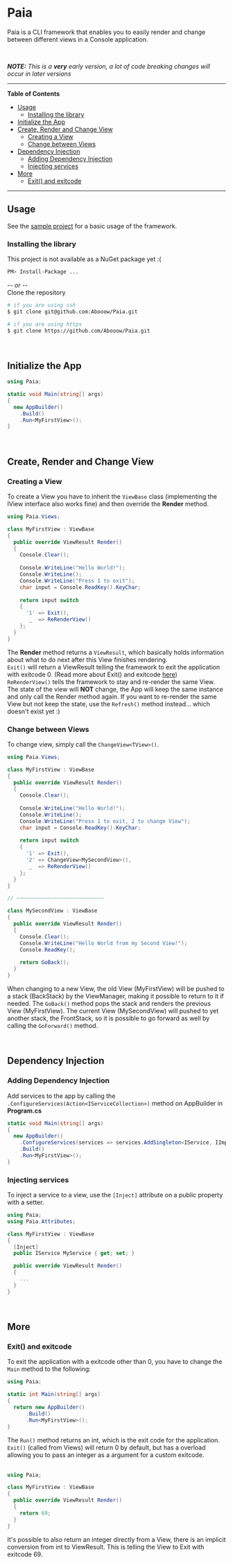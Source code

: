 # Paia
Paia is a CLI framework that enables you to easily render and change between different views in a Console application.

</br>

***NOTE:** This is a **very** early version, a lot of code breaking changes will occur in later versions*
___

**Table of Contents**
- [Usage](#usage)
  - [Installing the library](#installing-the-library)
- [Initialize the App](#initialize-the-app)
- [Create, Render and Change View](#create-render-and-change-view)
  - [Creating a View](#creating-a-view)
  - [Change between Views](#change-between-views)
- [Dependency Injection](#dependency-injection)
  - [Adding Dependency Injection](#adding-dependency-injection)
  - [Injecting services](#injecting-services)
- [More](#more)
  - [Exit() and exitcode](#exit-and-exitcode)

___

## Usage
See the [sample project](./tests/Paia.CliTest/) for a basic usage of the framework.

### Installing the library
This project is not available as a NuGet package yet :(
```sh
PM> Install-Package ...
```
*-- or --*  
Clone the repository
```sh
# if you are using ssh
$ git clone git@github.com:Abooow/Paia.git

# if you are using https
$ git clone https://github.com/Abooow/Paia.git
```

</br>

## Initialize the App
```csharp
using Paia;

static void Main(string[] args)
{
  new AppBuilder()
    .Build()
    .Run<MyFirstView>();
}
```

</br>

## Create, Render and Change View
### Creating a View
To create a View you have to inherit the `ViewBase` class (implementing the IView interface also works fine) and then override the **Render** method.
```csharp
using Paia.Views;

class MyFirstView : ViewBase
{
  public override ViewResult Render()
  {
    Console.Clear();
    
    Console.WriteLine("Hello World!");
    Console.WriteLine();
    Console.WriteLine("Press 1 to exit");
    char input = Console.ReadKey().KeyChar;
    
    return input switch
    {
      '1' => Exit(),
       _  => ReRenderView()
    };
  }
}
```
The **Render** method returns a `ViewResult`, which basically holds information about what to do next after this View finishes rendering. </br>
`Exit()` will return a ViewResult telling the framework to exit the application with exitcode 0. (Read more about Exit() and exitcode [here](#exit-and-exitcode)) </br>
`ReRenderView()` tells the framework to stay and re-render the same View. The state of the view will **NOT** change, the App will keep the same instance and only call the Render method again. If you want to re-render the same View but not keep the state, use the `Refresh()` method instead... which doesn't exist yet :)

### Change between Views
To change view, simply call the `ChangeView<TView>()`.
```csharp
using Paia.Views;

class MyFirstView : ViewBase
{
  public override ViewResult Render()
  {
    Console.Clear();
    
    Console.WriteLine("Hello World!");
    Console.WriteLine();
    Console.WriteLine("Press 1 to exit, 2 to change View");
    char input = Console.ReadKey().KeyChar;
    
    return input switch
    {
      '1' => Exit(),
      '2' => ChangeView<MySecondView>(),
       _  => ReRenderView()
    };
  }
}

// ~~~~~~~~~~~~~~~~~~~~~~~~~~~~

class MySecondView : ViewBase
{
  public override ViewResult Render()
  {
    Console.Clear();
    Console.WriteLine("Hello World from my Second View!");
    Console.ReadKey();
    
    return GoBack();
  }
}
```
When changing to a new View, the old View (MyFirstView) will be pushed to a stack (BackStack) by the ViewManager, making it possible to return to it if needed. The `GoBack()` method pops the stack and renders the previous View (MyFirstView). The current View (MySecondView) will pushed to yet another stack, the FrontStack, so it is possible to go forward as well by calling the `GoForward()` method.

</br>

## Dependency Injection
### Adding Dependency Injection
Add services to the app by calling the `.ConfigureServices(Action<IServiceCollection>)` method on AppBuilder in **Program.cs**
```csharp
static void Main(string[] args)
{
  new AppBuilder()
    .ConfigureServices(services => services.AddSingleton<IService, IImplementation>())
    .Build()
    .Run<MyFirstView>();
}
```

### Injecting services
To inject a service to a view, use the `[Inject]` attribute on a public property with a setter.
```csharp
using Paia;
using Paia.Attributes;

class MyFirstView : ViewBase
{
  [Inject]
  public IService MyService { get; set; }

  public override ViewResult Render()
  {
    ...
  }
}
```

</br>

## More
### Exit() and exitcode
To exit the application with a exitcode other than 0, you have to change the `Main` method to the following:
```csharp
using Paia;

static int Main(string[] args)
{
  return new AppBuilder()
      .Build()
      .Run<MyFirstView>();
}
```
The `Run()` method returns an int, which is the exit code for the application. </br>
`Exit()` (called from Views) will return 0 by default, but has a overload allowing you to pass an integer as a argument for a custom exitcode. </br>
</br>
```csharp
using Paia;

class MyFirstView : ViewBase
{
  public override ViewResult Render()
  {
    return 69;
  }
}
```
It's possible to also return an integer directly from a View, there is an implicit conversion from int to ViewResult. This is telling the View to Exit with exitcode 69.
